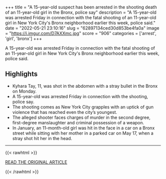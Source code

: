 +++
title = "A 15-year-old suspect has been arrested in the shooting death of an 11-year-old girl in the Bronx, police say"
description = "A 15-year-old was arrested Friday in connection with the fatal shooting of an 11-year-old girl in New York City's Bronx neighborhood earlier this week, police said."
date = "2022-05-21 23:10:16"
slug = "62897134ced30d853be4fa0a"
image = "https://i.imgur.com/D7AXXmc.jpg"
score = "906"
categories = ['arrest', 'girl', 'bronx']
+++

A 15-year-old was arrested Friday in connection with the fatal shooting of an 11-year-old girl in New York City's Bronx neighborhood earlier this week, police said.

## Highlights

- Kyhara Tay, 11, was shot in the abdomen with a stray bullet in the Bronx on Monday.
- A 15-year-old was arrested Friday in connection with the shooting, police say.
- The shooting comes as New York City grapples with an uptick of gun violence that has reached even the city’s youngest.
- The alleged shooter faces charges of murder in the second degree, first-degree manslaughter and criminal possession of a weapon.
- In January, an 11-month-old girl was hit in the face in a car on a Bronx street while sitting with her mother in a parked car on May 17, when a stray shot hit her in the head.

---

{{< rawhtml >}}
  <p class="article-category">
    <a target="_blank" href="https://www.cnn.com/2022/05/21/us/bronx-11-year-old-girl-shooting-suspect-charged">READ THE ORIGINAL ARTICLE</a>
  </p>
{{< /rawhtml >}}
